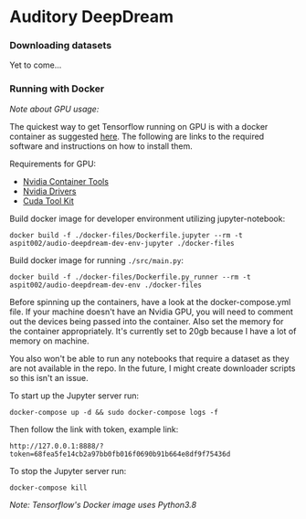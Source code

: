 # **Auditory DeepDream**

### Downloading datasets

Yet to come...

### Running with Docker

_Note about GPU usage:_

The quickest way to get Tensorflow running on GPU is with a docker container as
suggested [here](https://www.tensorflow.org/install/docker). The following are links to the required software and
instructions on how to install them.

Requirements for GPU:

- [Nvidia Container Tools](https://github.com/NVIDIA/nvidia-docker)
- [Nvidia Drivers](https://phoenixnap.com/kb/install-nvidia-drivers-ubuntu)
- [Cuda Tool Kit](https://docs.nvidia.com/cuda/cuda-installation-guide-linux/index.html)

Build docker image for developer environment utilizing jupyter-notebook:

`docker build -f ./docker-files/Dockerfile.jupyter --rm -t aspit002/audio-deepdream-dev-env-jupyter ./docker-files`

Build docker image for running `./src/main.py`:

`docker build -f ./docker-files/Dockerfile.py_runner --rm -t aspit002/audio-deepdream-dev-env ./docker-files`

Before spinning up the containers, have a look at the docker-compose.yml file. If your machine doesn't have an Nvidia
GPU, you will need to comment out the devices being passed into the container. Also set the memory for the container
appropriately. It's currently set to 20gb because I have a lot of memory on machine.

You also won't be able to run any notebooks that require a dataset as they are not available in the repo. In the future,
I might create downloader scripts so this isn't an issue.

To start up the Jupyter server run:

`docker-compose up -d && sudo docker-compose logs -f`

Then follow the link with token, example link:

`http://127.0.0.1:8888/?token=68fea5fe14cb2a97bb0fb016f0690b91b664e8df9f75436d`

To stop the Jupyter server run:

`docker-compose kill`

_Note: Tensorflow's Docker image uses Python3.8_
